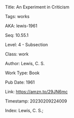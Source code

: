 Title:  An Experiment in Criticism

Tags:   works

AKA:    lewis-1961

Seq:    10.55.1

Level:  4 - Subsection

Class:  work

Author: Lewis, C. S.

Work Type: Book

Pub Date: 1961

Link:   https://amzn.to/29JN6mc

Timestamp: 20230209224009

Index:  Lewis, C. S.; 
